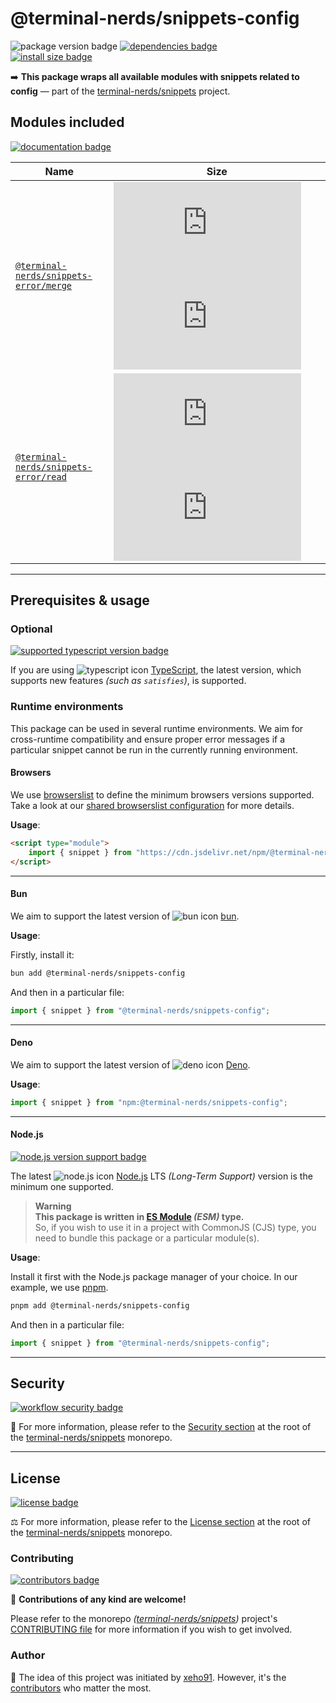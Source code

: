 # @terminal-nerds/snippets-config

![package version badge]
[![dependencies badge]][dependencies url]\
[![install size badge]][install size url]

➡️ **This package wraps all available modules with snippets related to config**
— part of the [terminal-nerds/snippets] project.

[terminal-nerds/snippets]: https://github.com/terminal-nerds/snippets
[package version badge]: https://img.shields.io/npm/v/@terminal-nerds/snippets-config/latest?style=for-the-badge&logo=npm
[dependencies badge]: https://img.shields.io/librariesio/release/npm/@terminal-nerds/snippets-config?style=for-the-badge
[dependencies url]: https://libraries.io/npm/@terminal-nerds%2snippets-config
[install size badge]: https://packagephobia.com/badge?p=@terminal-nerds/snippets-config
[install size url]: https://packagephobia.com/result?p=@terminal-nerds/snippets-config

## Modules included

[![documentation badge]][documentation url]

[documentation badge]: https://img.shields.io/static/v1?color=informational&style=for-the-badge&label=documentation&message=jsdocs.io
[documentation url]: https://jsdocs.io/package/@terminal-nerds/snippets-config

<!-- prettier-sort-markdown-table -->

| Name                                     | Size                                                |
| ---------------------------------------- | --------------------------------------------------- |
| [`@terminal-nerds/snippets-error/merge`] | ![merge size gzip badge] ![merge size brotli badge] |
| [`@terminal-nerds/snippets-error/read`]  | ![read size gzip badge] ![read size brotli badge]   |

<!-- prettier-ignore-start -->
<!-- MODULES LINKS -->
[`@terminal-nerds/snippets-error/merge`]: https://github.com/terminal-nerds/snippets/blob/main/packages/error/source/merge/merge.ts
[merge size gzip badge]: https://badgen.net/badgesize/gzip/file-url/unpkg.com/@terminal-nerds/snippets-error/dist/merge/merge.js?label=gzip
[merge size brotli badge]: https://badgen.net/badgesize/brotli/file-url/unpkg.com/@terminal-nerds/snippets-error/dist/merge/merge.js?label=brotli

[`@terminal-nerds/snippets-error/read`]: https://github.com/terminal-nerds/snippets/blob/main/packages/error/source/read/read.ts
[read size gzip badge]: https://badgen.net/badgesize/gzip/file-url/unpkg.com/@terminal-nerds/snippets-error/dist/read/read.js?label=gzip
[read size brotli badge]: https://badgen.net/badgesize/brotli/file-url/unpkg.com/@terminal-nerds/snippets-error/dist/read/read.js?label=brotli
<!-- prettier-ignore-end -->

---

## Prerequisites & usage

### Optional

[![supported typescript version badge]][typescript]

[typescript]: https://typescriptlang.org/
[typescript icon]: https://api.iconify.design/logos/typescript-icon.svg
[supported typescript version badge]: https://img.shields.io/github/package-json/dependency-version/terminal-nerds/snippets/peer/typescript?filename=packages%2Ftypescript%2Fpackage.json&logo=typescript&style=for-the-badge&label=typescript

If you are using ![typescript icon] [TypeScript],
the latest version, which supports new features _(such as `satisfies`)_, is supported.

### Runtime environments

This package can be used in several runtime environments.
We aim for cross-runtime compatibility and ensure proper error messages
if a particular snippet cannot be run in the currently running environment.

#### Browsers

We use [browserslist] to define the minimum browsers versions supported.\
Take a look at our [shared browserslist configuration] for more details.

[browserslist]: https://github.com/browserslist/browserslist
[shared browserslist configuration]: https://github.com/terminal-nerds/configs/blob/main/packages/browserslist/source/browsers.ts

**Usage**:

```html
<script type="module">
	import { snippet } from "https://cdn.jsdelivr.net/npm/@terminal-nerds/snippets-config";
</script>
```

---

#### Bun

We aim to support the latest version of ![bun icon] [bun].

**Usage**:

Firstly, install it:

```sh
bun add @terminal-nerds/snippets-config
```

And then in a particular file:

```js
import { snippet } from "@terminal-nerds/snippets-config";
```

[bun]: https://bun.sh/
[bun icon]: https://api.iconify.design/logos/bun.svg

---

#### Deno

We aim to support the latest version of ![deno icon] [Deno].

**Usage**:

```ts
import { snippet } from "npm:@terminal-nerds/snippets-config";
```

[deno]: https://deno.land/
[deno icon]: https://api.iconify.design/logos/deno.svg

---

#### Node.js

[![node.js version support badge]][node.js]

The latest ![node.js icon] [Node.js] LTS _(Long-Term Support)_ version is the minimum one supported.

> **Warning**\
> **This package is written in [ES Module] _(ESM)_ type.**\
> So, if you wish to use it in a project with CommonJS (CJS) type, you need to bundle this package or a particular module(s).

**Usage**:

Install it first with the Node.js package manager of your choice. In our example, we use [pnpm].

```sh
pnpm add @terminal-nerds/snippets-config
```

And then in a particular file:

```js
import { snippet } from "@terminal-nerds/snippets-config";
```

[ES Module]: https://www.freecodecamp.org/news/javascript-es-modules-and-module-bundlers
[pnpm]: https://pnpm.io
[node.js]: https://nodejs.org/en/
[node.js icon]: https://api.iconify.design/logos/nodejs-icon.svg
[node.js version support badge]: https://img.shields.io/node/v-lts/@terminal-nerds/snippets?style=for-the-badge&logo=nodedotjs

---

## Security

[![workflow security badge]][security policy]

🔐 For more information, please refer to the [Security section] at the root of
the [terminal-nerds/snippets] monorepo.

[workflow security badge]: https://img.shields.io/github/actions/workflow/status/terminal-nerds/snippets/maintenance.yml?label=Security&logo=github&style=for-the-badge&branch=main
[security section]: https://github.com/terminal-nerds/snippets#security
[security policy]: https://github.com/terminal-nerds/snippets/security/policy

---

## License

[![license badge]][license]

⚖️ For more information, please refer to the [License section] at the root of the [terminal-nerds/snippets] monorepo.

[license]: https://github.com/terminal-nerds/snippets/blob/main/LICENSE.md
[license badge]: https://img.shields.io/github/license/terminal-nerds/snippets?style=for-the-badge
[license section]: https://github.com/terminal-nerds/snippets#License

### Contributing

[![contributors badge]][contributors url]

🤝 **Contributions of any kind are welcome!**

Please refer to the monorepo _([terminal-nerds/snippets])_ project's [CONTRIBUTING file] for more information
if you wish to get involved.

[contributing file]: https://github.com/terminal-nerds/snippets/blob/main/.github/CONTRIBUTING.md
[contributors badge]: https://img.shields.io/github/contributors/terminal-nerds/snippets?style=for-the-badge
[contributors url]: https://github.com/terminal-nerds/snippets#contributors

### Author

🎉 The idea of this project was initiated by [xeho91]. However, it's the [contributors] who matter the most.

[contributors]: https://github.com/terminal-nerds/snippets/blob/main/README.md#project-contributors
[xeho91]: https://github.com/xeho91
